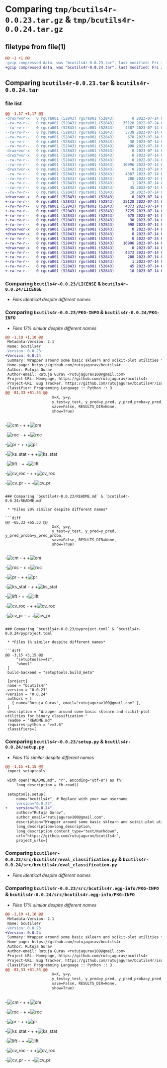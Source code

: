 # Comparing `tmp/bcutils4r-0.0.23.tar.gz` & `tmp/bcutils4r-0.0.24.tar.gz`

## filetype from file(1)

```diff
@@ -1 +1 @@
-gzip compressed data, was "bcutils4r-0.0.23.tar", last modified: Fri Jul 14 01:36:32 2023, max compression
+gzip compressed data, was "bcutils4r-0.0.24.tar", last modified: Fri Jul 14 01:42:38 2023, max compression
```

## Comparing `bcutils4r-0.0.23.tar` & `bcutils4r-0.0.24.tar`

### file list

```diff
@@ -1,17 +1,17 @@
-drwxrwxr-x   0 rgura001 (52843) rgura001 (52843)        0 2023-07-14 01:36:32.673217 bcutils4r-0.0.23/
--rw-rw-r--   0 rgura001 (52843) rgura001 (52843)    35128 2022-07-24 06:54:15.000000 bcutils4r-0.0.23/LICENSE
--rw-rw-r--   0 rgura001 (52843) rgura001 (52843)     4387 2023-07-14 01:36:32.673217 bcutils4r-0.0.23/PKG-INFO
--rw-rw-r--   0 rgura001 (52843) rgura001 (52843)     3739 2023-07-14 01:34:31.000000 bcutils4r-0.0.23/README.md
--rw-rw-r--   0 rgura001 (52843) rgura001 (52843)      678 2023-07-14 01:36:04.000000 bcutils4r-0.0.23/pyproject.toml
--rw-rw-r--   0 rgura001 (52843) rgura001 (52843)       38 2023-07-14 01:36:32.673217 bcutils4r-0.0.23/setup.cfg
--rw-rw-r--   0 rgura001 (52843) rgura001 (52843)      998 2023-07-14 01:36:00.000000 bcutils4r-0.0.23/setup.py
-drwxrwxr-x   0 rgura001 (52843) rgura001 (52843)        0 2023-07-14 01:36:32.673217 bcutils4r-0.0.23/src/
-drwxrwxr-x   0 rgura001 (52843) rgura001 (52843)        0 2023-07-14 01:36:32.673217 bcutils4r-0.0.23/src/bcutils4r/
--rw-rw-r--   0 rgura001 (52843) rgura001 (52843)        0 2022-07-24 06:54:15.000000 bcutils4r-0.0.23/src/bcutils4r/__init__.py
--rw-rw-r--   0 rgura001 (52843) rgura001 (52843)    16996 2023-07-14 01:21:43.000000 bcutils4r-0.0.23/src/bcutils4r/eval_classification.py
-drwxrwxr-x   0 rgura001 (52843) rgura001 (52843)        0 2023-07-14 01:36:32.673217 bcutils4r-0.0.23/src/bcutils4r.egg-info/
--rw-rw-r--   0 rgura001 (52843) rgura001 (52843)     4387 2023-07-14 01:36:32.000000 bcutils4r-0.0.23/src/bcutils4r.egg-info/PKG-INFO
--rw-rw-r--   0 rgura001 (52843) rgura001 (52843)      288 2023-07-14 01:36:32.000000 bcutils4r-0.0.23/src/bcutils4r.egg-info/SOURCES.txt
--rw-rw-r--   0 rgura001 (52843) rgura001 (52843)        1 2023-07-14 01:36:32.000000 bcutils4r-0.0.23/src/bcutils4r.egg-info/dependency_links.txt
--rw-rw-r--   0 rgura001 (52843) rgura001 (52843)       45 2023-07-14 01:36:32.000000 bcutils4r-0.0.23/src/bcutils4r.egg-info/requires.txt
--rw-rw-r--   0 rgura001 (52843) rgura001 (52843)       10 2023-07-14 01:36:32.000000 bcutils4r-0.0.23/src/bcutils4r.egg-info/top_level.txt
+drwxrwxr-x   0 rgura001 (52843) rgura001 (52843)        0 2023-07-14 01:42:38.494657 bcutils4r-0.0.24/
+-rw-rw-r--   0 rgura001 (52843) rgura001 (52843)    35128 2022-07-24 06:54:15.000000 bcutils4r-0.0.24/LICENSE
+-rw-rw-r--   0 rgura001 (52843) rgura001 (52843)     4373 2023-07-14 01:42:38.494657 bcutils4r-0.0.24/PKG-INFO
+-rw-rw-r--   0 rgura001 (52843) rgura001 (52843)     3725 2023-07-14 01:41:30.000000 bcutils4r-0.0.24/README.md
+-rw-rw-r--   0 rgura001 (52843) rgura001 (52843)      678 2023-07-14 01:42:05.000000 bcutils4r-0.0.24/pyproject.toml
+-rw-rw-r--   0 rgura001 (52843) rgura001 (52843)       38 2023-07-14 01:42:38.494657 bcutils4r-0.0.24/setup.cfg
+-rw-rw-r--   0 rgura001 (52843) rgura001 (52843)      998 2023-07-14 01:41:59.000000 bcutils4r-0.0.24/setup.py
+drwxrwxr-x   0 rgura001 (52843) rgura001 (52843)        0 2023-07-14 01:42:38.494657 bcutils4r-0.0.24/src/
+drwxrwxr-x   0 rgura001 (52843) rgura001 (52843)        0 2023-07-14 01:42:38.494657 bcutils4r-0.0.24/src/bcutils4r/
+-rw-rw-r--   0 rgura001 (52843) rgura001 (52843)        0 2022-07-24 06:54:15.000000 bcutils4r-0.0.24/src/bcutils4r/__init__.py
+-rw-rw-r--   0 rgura001 (52843) rgura001 (52843)    16996 2023-07-14 01:21:43.000000 bcutils4r-0.0.24/src/bcutils4r/eval_classification.py
+drwxrwxr-x   0 rgura001 (52843) rgura001 (52843)        0 2023-07-14 01:42:38.494657 bcutils4r-0.0.24/src/bcutils4r.egg-info/
+-rw-rw-r--   0 rgura001 (52843) rgura001 (52843)     4373 2023-07-14 01:42:38.000000 bcutils4r-0.0.24/src/bcutils4r.egg-info/PKG-INFO
+-rw-rw-r--   0 rgura001 (52843) rgura001 (52843)      288 2023-07-14 01:42:38.000000 bcutils4r-0.0.24/src/bcutils4r.egg-info/SOURCES.txt
+-rw-rw-r--   0 rgura001 (52843) rgura001 (52843)        1 2023-07-14 01:42:38.000000 bcutils4r-0.0.24/src/bcutils4r.egg-info/dependency_links.txt
+-rw-rw-r--   0 rgura001 (52843) rgura001 (52843)       45 2023-07-14 01:42:38.000000 bcutils4r-0.0.24/src/bcutils4r.egg-info/requires.txt
+-rw-rw-r--   0 rgura001 (52843) rgura001 (52843)       10 2023-07-14 01:42:38.000000 bcutils4r-0.0.24/src/bcutils4r.egg-info/top_level.txt
```

### Comparing `bcutils4r-0.0.23/LICENSE` & `bcutils4r-0.0.24/LICENSE`

 * *Files identical despite different names*

### Comparing `bcutils4r-0.0.23/PKG-INFO` & `bcutils4r-0.0.24/PKG-INFO`

 * *Files 17% similar despite different names*

```diff
@@ -1,10 +1,10 @@
 Metadata-Version: 2.1
 Name: bcutils4r
-Version: 0.0.23
+Version: 0.0.24
 Summary: Wrapper around some basic sklearn and scikit-plot utilities for binary classification.
 Home-page: https://github.com/rutujagurav/bcutils4r
 Author: Rutuja Gurav
 Author-email: Rutuja Gurav <rutujagurav100@gmail.com>
 Project-URL: Homepage, https://github.com/rutujagurav/bcutils4r
 Project-URL: Bug Tracker, https://github.com/rutujagurav/bcutils4r/issues
 Classifier: Programming Language :: Python :: 3
@@ -81,33 +81,33 @@
                     X=X, y=y, 
                     y_test=y_test, y_pred=y_pred, y_pred_proba=y_pred_proba, 
                     save=False, RESULTS_DIR=None,
                     show=True)
 
 ```
 <!-- ### Confusion Matrix -->
-![cm](tests/example_classification/results/confusion_matrix.png)
-<!-- ![cm](https://github.com/rutujagurav/bcutils4r/blob/master/tests/example_classification/results/confusion_matrix.png) -->
+<!-- ![cm](tests/example_classification/results/confusion_matrix.png) -->
+![cm](https://github.com/rutujagurav/bcutils4r/blob/main/tests/example_classification/results/confusion_matrix.png)
 
 <!-- ### Class-wise ROC curve -->
-![roc](tests/example_classification/results/classwise_roc_curve.png)
-<!-- ![roc](https://github.com/rutujagurav/bcutils4r/blob/master/tests/example_classification/results/classwise_roc_curve.png) -->
+<!-- ![roc](tests/example_classification/results/classwise_roc_curve.png) -->
+![roc](https://github.com/rutujagurav/bcutils4r/blob/main/tests/example_classification/results/classwise_roc_curve.png)
 
 <!-- ### Class-wise PR curve -->
-![pr](tests/example_classification/results/classwise_pr_curve.png)
-<!-- ![pr](https://github.com/rutujagurav/bcutils4r/blob/master/tests/example_classification/results/classwise_pr_curve.png) -->
+<!-- ![pr](tests/example_classification/results/classwise_pr_curve.png) -->
+![pr](https://github.com/rutujagurav/bcutils4r/blob/main/tests/example_classification/results/classwise_pr_curve.png)
 
 <!-- ### KS statistic  -->
-![ks_stat](tests/example_classification/results/ks_stat.png)
-<!-- ![ks_stat](https://github.com/rutujagurav/bcutils4r/blob/master/tests/example_classification/results/ks_stat.png) -->
+<!-- ![ks_stat](tests/example_classification/results/ks_stat.png) -->
+![ks_stat](https://github.com/rutujagurav/bcutils4r/blob/main/tests/example_classification/results/ks_stat.png)
 
 <!-- ### Lift Curve  -->
-![lift](tests/example_classification/results/lift_curve.png)
-<!-- ![lift](https://github.com/rutujagurav/bcutils4r/blob/master/tests/example_classification/results/lift_curve.png) -->
+<!-- ![lift](tests/example_classification/results/lift_curve.png) -->
+![lift](https://github.com/rutujagurav/bcutils4r/blob/main/tests/example_classification/results/lift_curve.png)
 
 <!-- ### Cross-validated ROC curves -->
-![cv_roc](tests/example_classification/results/crossvalidation_roc_curve.png)
-<!-- ![cv_roc](https://github.com/rutujagurav/bcutils4r/blob/master/tests/example_classification/results/crossvalidation_roc_curve.png) -->
+<!-- ![cv_roc](tests/example_classification/results/crossvalidation_roc_curve.png) -->
+![cv_roc](https://github.com/rutujagurav/bcutils4r/blob/main/tests/example_classification/results/crossvalidation_roc_curve.png)
 
 <!-- ### Cross-validated PR curves -->
-![cv_pr](tests/example_classification/results/crossvalidation_pr_curve.png)
-<!-- ![cv_pr](https://github.com/rutujagurav/bcutils4r/blob/master/tests/example_classification/results/crossvalidation_pr_curve.png) -->
+<!-- ![cv_pr](tests/example_classification/results/crossvalidation_pr_curve.png) -->
+![cv_pr](https://github.com/rutujagurav/bcutils4r/blob/main/tests/example_classification/results/crossvalidation_pr_curve.png)
```

### Comparing `bcutils4r-0.0.23/README.md` & `bcutils4r-0.0.24/README.md`

 * *Files 20% similar despite different names*

```diff
@@ -65,33 +65,33 @@
                     X=X, y=y, 
                     y_test=y_test, y_pred=y_pred, y_pred_proba=y_pred_proba, 
                     save=False, RESULTS_DIR=None,
                     show=True)
 
 ```
 <!-- ### Confusion Matrix -->
-![cm](tests/example_classification/results/confusion_matrix.png)
-<!-- ![cm](https://github.com/rutujagurav/bcutils4r/blob/master/tests/example_classification/results/confusion_matrix.png) -->
+<!-- ![cm](tests/example_classification/results/confusion_matrix.png) -->
+![cm](https://github.com/rutujagurav/bcutils4r/blob/main/tests/example_classification/results/confusion_matrix.png)
 
 <!-- ### Class-wise ROC curve -->
-![roc](tests/example_classification/results/classwise_roc_curve.png)
-<!-- ![roc](https://github.com/rutujagurav/bcutils4r/blob/master/tests/example_classification/results/classwise_roc_curve.png) -->
+<!-- ![roc](tests/example_classification/results/classwise_roc_curve.png) -->
+![roc](https://github.com/rutujagurav/bcutils4r/blob/main/tests/example_classification/results/classwise_roc_curve.png)
 
 <!-- ### Class-wise PR curve -->
-![pr](tests/example_classification/results/classwise_pr_curve.png)
-<!-- ![pr](https://github.com/rutujagurav/bcutils4r/blob/master/tests/example_classification/results/classwise_pr_curve.png) -->
+<!-- ![pr](tests/example_classification/results/classwise_pr_curve.png) -->
+![pr](https://github.com/rutujagurav/bcutils4r/blob/main/tests/example_classification/results/classwise_pr_curve.png)
 
 <!-- ### KS statistic  -->
-![ks_stat](tests/example_classification/results/ks_stat.png)
-<!-- ![ks_stat](https://github.com/rutujagurav/bcutils4r/blob/master/tests/example_classification/results/ks_stat.png) -->
+<!-- ![ks_stat](tests/example_classification/results/ks_stat.png) -->
+![ks_stat](https://github.com/rutujagurav/bcutils4r/blob/main/tests/example_classification/results/ks_stat.png)
 
 <!-- ### Lift Curve  -->
-![lift](tests/example_classification/results/lift_curve.png)
-<!-- ![lift](https://github.com/rutujagurav/bcutils4r/blob/master/tests/example_classification/results/lift_curve.png) -->
+<!-- ![lift](tests/example_classification/results/lift_curve.png) -->
+![lift](https://github.com/rutujagurav/bcutils4r/blob/main/tests/example_classification/results/lift_curve.png)
 
 <!-- ### Cross-validated ROC curves -->
-![cv_roc](tests/example_classification/results/crossvalidation_roc_curve.png)
-<!-- ![cv_roc](https://github.com/rutujagurav/bcutils4r/blob/master/tests/example_classification/results/crossvalidation_roc_curve.png) -->
+<!-- ![cv_roc](tests/example_classification/results/crossvalidation_roc_curve.png) -->
+![cv_roc](https://github.com/rutujagurav/bcutils4r/blob/main/tests/example_classification/results/crossvalidation_roc_curve.png)
 
 <!-- ### Cross-validated PR curves -->
-![cv_pr](tests/example_classification/results/crossvalidation_pr_curve.png)
-<!-- ![cv_pr](https://github.com/rutujagurav/bcutils4r/blob/master/tests/example_classification/results/crossvalidation_pr_curve.png) -->
+<!-- ![cv_pr](tests/example_classification/results/crossvalidation_pr_curve.png) -->
+![cv_pr](https://github.com/rutujagurav/bcutils4r/blob/main/tests/example_classification/results/crossvalidation_pr_curve.png)
```

### Comparing `bcutils4r-0.0.23/pyproject.toml` & `bcutils4r-0.0.24/pyproject.toml`

 * *Files 1% similar despite different names*

```diff
@@ -3,15 +3,15 @@
     "setuptools>=42",
     "wheel"
 ]
 build-backend = "setuptools.build_meta"
 
 [project]
 name = "bcutils4r"
-version = "0.0.23"
+version = "0.0.24"
 authors = [
   { name="Rutuja Gurav", email="rutujagurav100@gmail.com" },
 ]
 description = "Wrapper around some basic sklearn and scikit-plot utilities for binary classification."
 readme = "README.md"
 requires-python = ">=3.6"
 classifiers=[
```

### Comparing `bcutils4r-0.0.23/setup.py` & `bcutils4r-0.0.24/setup.py`

 * *Files 1% similar despite different names*

```diff
@@ -1,15 +1,15 @@
 import setuptools
 
 with open("README.md", "r", encoding="utf-8") as fh:
     long_description = fh.read()
 
 setuptools.setup(
     name="bcutils4r", # Replace with your own username
-    version="0.0.23",
+    version="0.0.24",
     author="Rutuja Gurav",
     author_email="rutujagurav100@gmail.com",
     description="Wrapper around some basic sklearn and scikit-plot utilities for binary classification.",
     long_description=long_description,
     long_description_content_type="text/markdown",
     url="https://github.com/rutujagurav/bcutils4r",
     project_urls={
```

### Comparing `bcutils4r-0.0.23/src/bcutils4r/eval_classification.py` & `bcutils4r-0.0.24/src/bcutils4r/eval_classification.py`

 * *Files identical despite different names*

### Comparing `bcutils4r-0.0.23/src/bcutils4r.egg-info/PKG-INFO` & `bcutils4r-0.0.24/src/bcutils4r.egg-info/PKG-INFO`

 * *Files 17% similar despite different names*

```diff
@@ -1,10 +1,10 @@
 Metadata-Version: 2.1
 Name: bcutils4r
-Version: 0.0.23
+Version: 0.0.24
 Summary: Wrapper around some basic sklearn and scikit-plot utilities for binary classification.
 Home-page: https://github.com/rutujagurav/bcutils4r
 Author: Rutuja Gurav
 Author-email: Rutuja Gurav <rutujagurav100@gmail.com>
 Project-URL: Homepage, https://github.com/rutujagurav/bcutils4r
 Project-URL: Bug Tracker, https://github.com/rutujagurav/bcutils4r/issues
 Classifier: Programming Language :: Python :: 3
@@ -81,33 +81,33 @@
                     X=X, y=y, 
                     y_test=y_test, y_pred=y_pred, y_pred_proba=y_pred_proba, 
                     save=False, RESULTS_DIR=None,
                     show=True)
 
 ```
 <!-- ### Confusion Matrix -->
-![cm](tests/example_classification/results/confusion_matrix.png)
-<!-- ![cm](https://github.com/rutujagurav/bcutils4r/blob/master/tests/example_classification/results/confusion_matrix.png) -->
+<!-- ![cm](tests/example_classification/results/confusion_matrix.png) -->
+![cm](https://github.com/rutujagurav/bcutils4r/blob/main/tests/example_classification/results/confusion_matrix.png)
 
 <!-- ### Class-wise ROC curve -->
-![roc](tests/example_classification/results/classwise_roc_curve.png)
-<!-- ![roc](https://github.com/rutujagurav/bcutils4r/blob/master/tests/example_classification/results/classwise_roc_curve.png) -->
+<!-- ![roc](tests/example_classification/results/classwise_roc_curve.png) -->
+![roc](https://github.com/rutujagurav/bcutils4r/blob/main/tests/example_classification/results/classwise_roc_curve.png)
 
 <!-- ### Class-wise PR curve -->
-![pr](tests/example_classification/results/classwise_pr_curve.png)
-<!-- ![pr](https://github.com/rutujagurav/bcutils4r/blob/master/tests/example_classification/results/classwise_pr_curve.png) -->
+<!-- ![pr](tests/example_classification/results/classwise_pr_curve.png) -->
+![pr](https://github.com/rutujagurav/bcutils4r/blob/main/tests/example_classification/results/classwise_pr_curve.png)
 
 <!-- ### KS statistic  -->
-![ks_stat](tests/example_classification/results/ks_stat.png)
-<!-- ![ks_stat](https://github.com/rutujagurav/bcutils4r/blob/master/tests/example_classification/results/ks_stat.png) -->
+<!-- ![ks_stat](tests/example_classification/results/ks_stat.png) -->
+![ks_stat](https://github.com/rutujagurav/bcutils4r/blob/main/tests/example_classification/results/ks_stat.png)
 
 <!-- ### Lift Curve  -->
-![lift](tests/example_classification/results/lift_curve.png)
-<!-- ![lift](https://github.com/rutujagurav/bcutils4r/blob/master/tests/example_classification/results/lift_curve.png) -->
+<!-- ![lift](tests/example_classification/results/lift_curve.png) -->
+![lift](https://github.com/rutujagurav/bcutils4r/blob/main/tests/example_classification/results/lift_curve.png)
 
 <!-- ### Cross-validated ROC curves -->
-![cv_roc](tests/example_classification/results/crossvalidation_roc_curve.png)
-<!-- ![cv_roc](https://github.com/rutujagurav/bcutils4r/blob/master/tests/example_classification/results/crossvalidation_roc_curve.png) -->
+<!-- ![cv_roc](tests/example_classification/results/crossvalidation_roc_curve.png) -->
+![cv_roc](https://github.com/rutujagurav/bcutils4r/blob/main/tests/example_classification/results/crossvalidation_roc_curve.png)
 
 <!-- ### Cross-validated PR curves -->
-![cv_pr](tests/example_classification/results/crossvalidation_pr_curve.png)
-<!-- ![cv_pr](https://github.com/rutujagurav/bcutils4r/blob/master/tests/example_classification/results/crossvalidation_pr_curve.png) -->
+<!-- ![cv_pr](tests/example_classification/results/crossvalidation_pr_curve.png) -->
+![cv_pr](https://github.com/rutujagurav/bcutils4r/blob/main/tests/example_classification/results/crossvalidation_pr_curve.png)
```

